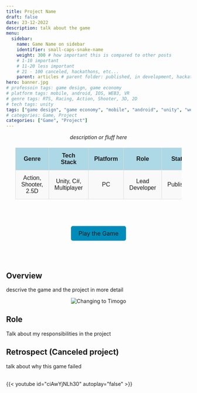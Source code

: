 ```yaml
---
title: Project Name
draft: false
date: 23-12-2022
description: talk about the game
menu:
  sidebar:
    name: Game Name on sidebar
    identifier: small-caps-snake-name
    weight: 300 # how important this is compared to other posts 
    # 1-10 important
    # 11-20 less important
    # 21 - 100 canceled, hackathons, etc...
    parent: articles # parent folder: published, in development, hackathons, exercises, canceled
hero: banner.jpg
# professoin tags: game design, game economy
# platform tags: mobile, android, IOS, WEB3, VR
# genre tags: RTS, Racing, Action, Shooter, 3D, 2D
# tech tags: unity
tags: ["game design", "game economy", "mobile", "android", "unity", "web3", "RTS"] 
# categories: Game, Project
categories: ["Game", "Project"]
---
```


<center> <i> description or fluff here </i> </center>

<div align="center" style="width: 100%">

<style>
    /* Basic styling for readability */
    table {
        width: 90%;
        margin: 20px auto;
        border-collapse: collapse;
        font-family: Arial, sans-serif;
    }
    th, td {
        padding: 12px 15px;
        text-align: center;
        border: 1px solid #ddd;
    }
    th {
        background-color: #add8e6; /* Light blue color */
        font-weight: bold;
    }
    tr:nth-child(even) {
        background-color: #f9f9f9;
    }
    .button-link {
    background-color: #008CBA;
    color: white;
    padding: 10px 20px;
    text-align: center;
    text-decoration: none;
    display: inline-block;
    font-size: 16px;
    border-radius: 5px;
  }
  .button-link:hover {
    background-color: #005f6b;
  }
</style>

<table>
  <tr>
    <th>Genre</th>
    <th>Tech Stack</th>
    <th>Platform</th>
    <th>Role</th>
    <th>Status</th>
    <th>Client</th>
  </tr>
  <tr>
    <td>Action, Shooter, 2.5D</td>
    <td>Unity, C#, Multiplayer</td>
    <td>PC</td>
    <td>Lead Developer</td>
    <td>Published</td>
    <td><a href="https://www.kubiyax.com/">Kubiyax<a></td>
  </tr>
</table>

<br>
</div>

<p style="font-size: 36px; text-align: center;">
  <a href="" class="button-link" target="_blank">Play the Game</a>
</p>

<br>


## Overview
descrive the game and the project in more detail

<div align="center">
  <img src="pb_timogo.gif" alt="Changing to Timogo"/>
</div>

## Role

Talk about my responsibilities in the project

## Retrospect (Canceled project)

talk about why this game failed

<br>
{{< youtube id="ciAwYjNLh30" autoplay="false" >}}